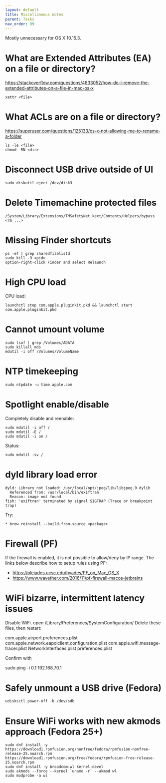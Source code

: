 ```yaml
---
layout: default
title: Miscellaneous notes
parent: Tasks
nav_order: 99
---
```


Mostly unnecessary for OS X 10.15.3.

# What are Extended Attributes (EA) on a file or directory?

https://stackoverflow.com/questions/4833052/how-do-i-remove-the-extended-attributes-on-a-file-in-mac-os-x

```
xattr <file>
```

# What ACLs are on a file or directory?

https://superuser.com/questions/125133/os-x-not-allowing-me-to-rename-a-folder

```
ls -le <file>
chmod -RN <dir>
```

# Disconnect USB drive outside of UI

```
sudo diskutil eject /dev/disk3
```

# Delete Timemachine protected files

```
/System/Library/Extensions/TMSafetyNet.kext/Contents/Helpers/bypass <rm ...>
```

# Missing Finder shortcuts


```
ps -ef | grep sharedfilelistd
sudo kill -9 <pid>
option-right-click Finder and select Relaunch
```

# High CPU load

CPU load:
```
launchctl stop com.apple.pluginkit.pkd && launchctl start com.apple.pluginkit.pkd
```

# Cannot umount volume

```
sudo lsof | grep /Volumes/ADATA
sudo killall mds
mdutil -i off /Volumes/VolumeName
```

# NTP timekeeping

```
sudo ntpdate -u time.apple.com
```

# Spotlight enable/disable

Completely disable and reenable:

```
sudo mdutil -i off /
sudo mdutil -E /
sudo mdutil -i on /
```

Status:

```
sudo mdutil -sv /
```

# dyld library load error

```
dyld: Library not loaded: /usr/local/opt/jpeg/lib/libjpeg.9.dylib
  Referenced from: /usr/local/bin/exiftran
  Reason: image not found
fish: 'exiftran' terminated by signal SIGTRAP (Trace or breakpoint trap)
```

Try:

```
* brew reinstall --build-from-source <package>
```

# Firewall (PF)

If the firewall is enabled, it is not possible to allow/deny
by IP range. The links below describe how to setup rules
using PF:

* https://pleiades.ucsc.edu/hyades/PF_on_Mac_OS_X
* https://www.wavether.com/2016/11/pf-firewall-macos-jetbrains

# WiFi bizarre, intermittent latency issues

Disable WiFi.
open /Library/Preferences/SystemConfiguration/
Delete these files, then restart:

com.apple.airport.preferences.plist
com.apple.network.eapolclient.configuration.plist
com.apple.wifi.message-tracer.plist
NetworkInterfaces.plist
preferences.plist

Confirm with

sudo ping -i 0.1 192.168.70.1

# Safely unmount a USB drive (Fedora)

```
udisksctl power-off -b /dev/sdb
```

# Ensure WiFi works with new akmods approach (Fedora 25+)

```
sudo dnf install -y https://download1.rpmfusion.org/nonfree/fedora/rpmfusion-nonfree-release-25.noarch.rpm https://download1.rpmfusion.org/free/fedora/rpmfusion-free-release-25.noarch.rpm
sudo dnf install -y broadcom-wl kernel-devel
sudo akmods --force --kernel `uname -r` --akmod wl
sudo modprobe -a wl
```
